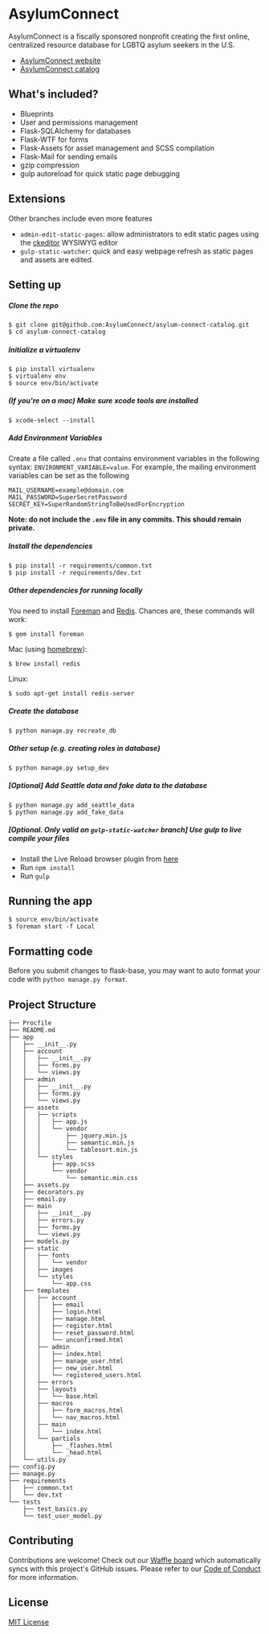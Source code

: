 # AsylumConnect

AsylumConnect is a fiscally sponsored nonprofit creating the first online, centralized resource database for LGBTQ asylum seekers in the U.S.
  - [AsylumConnect website](http://www.asylumconnect.org/)
  - [AsylumConnect catalog](http://asylumconnectcatalog.org/)

## What's included?

* Blueprints
* User and permissions management
* Flask-SQLAlchemy for databases
* Flask-WTF for forms
* Flask-Assets for asset management and SCSS compilation
* Flask-Mail for sending emails
* gzip compression
* gulp autoreload for quick static page debugging

## Extensions

Other branches include even more features

* `admin-edit-static-pages`: allow administrators to edit static pages using the [ckeditor](http://ckeditor.com/) WYSIWYG editor 
* `gulp-static-watcher`: quick and easy webpage refresh as static pages and assets are edited. 

## Setting up

##### Clone the repo

```
$ git clone git@github.com:AsylumConnect/asylum-connect-catalog.git
$ cd asylum-connect-catalog
```

##### Initialize a virtualenv

```
$ pip install virtualenv
$ virtualenv env
$ source env/bin/activate
```

##### (If you're on a mac) Make sure xcode tools are installed

```
$ xcode-select --install
```

##### Add Environment Variables 

Create a file called `.env` that contains environment variables in the following syntax: `ENVIRONMENT_VARIABLE=value`. For example,
the mailing environment variables can be set as the following
```
MAIL_USERNAME=example@domain.com
MAIL_PASSWORD=SuperSecretPassword
SECRET_KEY=SuperRandomStringToBeUsedForEncryption
```
**Note: do not include the `.env` file in any commits. This should remain private.**

##### Install the dependencies

```
$ pip install -r requirements/common.txt
$ pip install -r requirements/dev.txt
```

##### Other dependencies for running locally

You need to install [Foreman](https://ddollar.github.io/foreman/) and [Redis](http://redis.io/). Chances are, these commands will work:

```
$ gem install foreman
```

Mac (using [homebrew](http://brew.sh/)):

```
$ brew install redis
```

Linux:

```
$ sudo apt-get install redis-server
```

##### Create the database

```
$ python manage.py recreate_db
```

##### Other setup (e.g. creating roles in database)

```
$ python manage.py setup_dev
```

##### [Optional] Add Seattle data and fake data to the database

```
$ python manage.py add_seattle_data
$ python manage.py add_fake_data
```

##### [Optional. Only valid on `gulp-static-watcher` branch] Use gulp to live compile your files

* Install the Live Reload browser plugin from [here](http://livereload.com/)
* Run `npm install`
* Run `gulp`

## Running the app

```
$ source env/bin/activate
$ foreman start -f Local
```

## Formatting code

Before you submit changes to flask-base, you may want to auto format your code with `python manage.py format`.

## Project Structure


```
├── Procfile
├── README.md
├── app
│   ├── __init__.py
│   ├── account
│   │   ├── __init__.py
│   │   ├── forms.py
│   │   └── views.py
│   ├── admin
│   │   ├── __init__.py
│   │   ├── forms.py
│   │   └── views.py
│   ├── assets
│   │   ├── scripts
│   │   │   ├── app.js
│   │   │   └── vendor
│   │   │       ├── jquery.min.js
│   │   │       ├── semantic.min.js
│   │   │       └── tablesort.min.js
│   │   └── styles
│   │       ├── app.scss
│   │       └── vendor
│   │           └── semantic.min.css
│   ├── assets.py
│   ├── decorators.py
│   ├── email.py
│   ├── main
│   │   ├── __init__.py
│   │   ├── errors.py
│   │   ├── forms.py
│   │   └── views.py
│   ├── models.py
│   ├── static
│   │   ├── fonts
│   │   │   └── vendor
│   │   ├── images
│   │   └── styles
│   │       └── app.css
│   ├── templates
│   │   ├── account
│   │   │   ├── email
│   │   │   ├── login.html
│   │   │   ├── manage.html
│   │   │   ├── register.html
│   │   │   ├── reset_password.html
│   │   │   └── unconfirmed.html
│   │   ├── admin
│   │   │   ├── index.html
│   │   │   ├── manage_user.html
│   │   │   ├── new_user.html
│   │   │   └── registered_users.html
│   │   ├── errors
│   │   ├── layouts
│   │   │   └── base.html
│   │   ├── macros
│   │   │   ├── form_macros.html
│   │   │   └── nav_macros.html
│   │   ├── main
│   │   │   └── index.html
│   │   └── partials
│   │       ├── _flashes.html
│   │       └── _head.html
│   └── utils.py
├── config.py
├── manage.py
├── requirements
│   ├── common.txt
│   └── dev.txt
└── tests
    ├── test_basics.py
    └── test_user_model.py
```

## Contributing

Contributions are welcome! Check out our [Waffle board](https://waffle.io/hack4impact/flask-base) which automatically syncs with this project's GitHub issues. Please refer to our [Code of Conduct](./CONDUCT.md) for more information.

## License
[MIT License](LICENSE.md)
